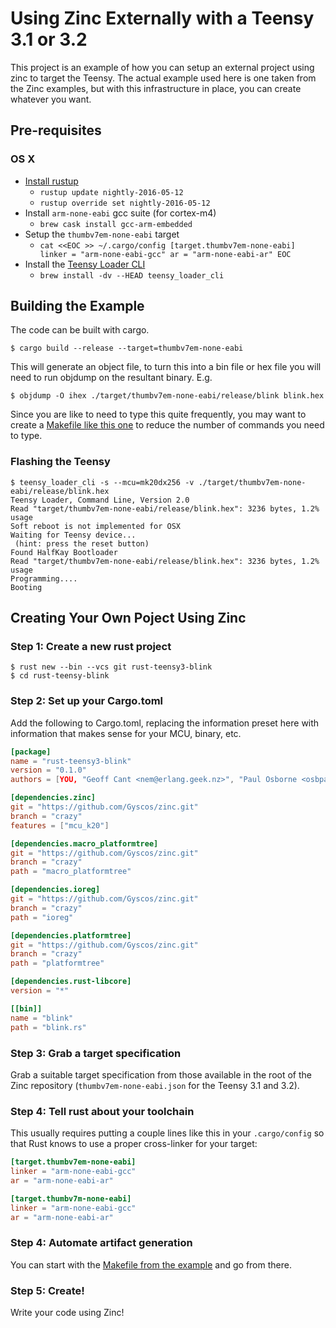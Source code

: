 # Using Zinc Externally with a Teensy 3.1 or 3.2

This project is an example of how you can setup an external project
using zinc to target the Teensy.  The actual example used here is one
taken from the Zinc examples, but with this infrastructure in place,
you can create whatever you want.

## Pre-requisites

### OS X

* [Install rustup](https://www.rustup.rs)
  * `rustup update nightly-2016-05-12`
  * `rustup override set nightly-2016-05-12`
* Install `arm-none-eabi` gcc suite (for cortex-m4)
  * `brew cask install gcc-arm-embedded`
* Setup the `thumbv7em-none-eabi` target
  * `cat <<EOC >> ~/.cargo/config
[target.thumbv7em-none-eabi]
linker = "arm-none-eabi-gcc"
ar = "arm-none-eabi-ar"
EOC
`
* Install the [Teensy Loader CLI](https://www.pjrc.com/teensy/loader_cli.html)
  * `brew install -dv --HEAD teensy_loader_cli`

## Building the Example

The code can be built with cargo.

```
$ cargo build --release --target=thumbv7em-none-eabi
```

This will generate an object file, to turn this into a bin file or hex
file you will need to run objdump on the resultant binary.  E.g.

```
$ objdump -O ihex ./target/thumbv7em-none-eabi/release/blink blink.hex
```

Since you are like to need to type this quite frequently, you may want
to create a [Makefile like this one](Makefile) to reduce the number
of commands you need to type.

### Flashing the Teensy

```
$ teensy_loader_cli -s --mcu=mk20dx256 -v ./target/thumbv7em-none-eabi/release/blink.hex
Teensy Loader, Command Line, Version 2.0
Read "target/thumbv7em-none-eabi/release/blink.hex": 3236 bytes, 1.2% usage
Soft reboot is not implemented for OSX
Waiting for Teensy device...
 (hint: press the reset button)
Found HalfKay Bootloader
Read "target/thumbv7em-none-eabi/release/blink.hex": 3236 bytes, 1.2% usage
Programming....
Booting
```

## Creating Your Own Poject Using Zinc

### Step 1: Create a new rust project

```
$ rust new --bin --vcs git rust-teensy3-blink
$ cd rust-teensy-blink
```

### Step 2: Set up your Cargo.toml

Add the following to Cargo.toml, replacing the information preset here
with information that makes sense for your MCU, binary, etc.

```toml
[package]
name = "rust-teensy3-blink"
version = "0.1.0"
authors = [YOU, "Geoff Cant <nem@erlang.geek.nz>", "Paul Osborne <osbpau@gmail.com>"]

[dependencies.zinc]
git = "https://github.com/Gyscos/zinc.git"
branch = "crazy"
features = ["mcu_k20"]

[dependencies.macro_platformtree]
git = "https://github.com/Gyscos/zinc.git"
branch = "crazy"
path = "macro_platformtree"

[dependencies.ioreg]
git = "https://github.com/Gyscos/zinc.git"
branch = "crazy"
path = "ioreg"

[dependencies.platformtree]
git = "https://github.com/Gyscos/zinc.git"
branch = "crazy"
path = "platformtree"

[dependencies.rust-libcore]
version = "*"

[[bin]]
name = "blink"
path = "blink.rs"
```

### Step 3: Grab a target specification

Grab a suitable target specification from those available in the root
of the Zinc repository (`thumbv7em-none-eabi.json` for the Teensy 3.1 and 3.2).

### Step 4: Tell rust about your toolchain

This usually requires putting a couple lines like this in your
`.cargo/config` so that Rust knows to use a proper cross-linker for
your target:

```toml
[target.thumbv7em-none-eabi]
linker = "arm-none-eabi-gcc"
ar = "arm-none-eabi-ar"

[target.thumbv7m-none-eabi]
linker = "arm-none-eabi-gcc"
ar = "arm-none-eabi-ar"
```

### Step 4: Automate artifact generation

You can start with the [Makefile from the example](Makefile) and go
from there.

### Step 5: Create!

Write your code using Zinc!

